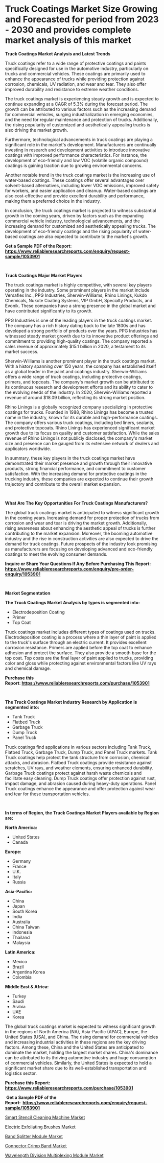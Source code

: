 <p><h1>Truck Coatings Market Size Growing and Forecasted for period from 2023 - 2030 and provides complete market analysis of this market</h1></p><p><strong>Truck Coatings Market Analysis and Latest Trends</strong></p>
<p><p>Truck coatings refer to a wide range of protective coatings and paints specifically designed for use in the automotive industry, particularly on trucks and commercial vehicles. These coatings are primarily used to enhance the appearance of trucks while providing protection against corrosion, chemicals, UV radiation, and wear and tear. They also offer improved durability and resistance to extreme weather conditions.</p><p>The truck coatings market is experiencing steady growth and is expected to continue expanding at a CAGR of 5.3% during the forecast period. The growth can be attributed to various factors such as the increasing demand for commercial vehicles, surging industrialization in emerging economies, and the need for regular maintenance and protection of trucks. Additionally, the rising popularity of customized and aesthetically appealing trucks is also driving the market growth.</p><p>Furthermore, technological advancements in truck coatings are playing a significant role in the market's development. Manufacturers are continually investing in research and development activities to introduce innovative coatings with improved performance characteristics. For instance, the development of eco-friendly and low VOC (volatile organic compound) coatings is gaining traction due to growing environmental concerns.</p><p>Another notable trend in the truck coatings market is the increasing use of water-based coatings. These coatings offer several advantages over solvent-based alternatives, including lower VOC emissions, improved safety for workers, and easier application and cleanup. Water-based coatings are also cost-effective and provide excellent durability and performance, making them a preferred choice in the industry.</p><p>In conclusion, the truck coatings market is projected to witness substantial growth in the coming years, driven by factors such as the expanding commercial vehicle industry, technological advancements, and the increasing demand for customized and aesthetically appealing trucks. The development of eco-friendly coatings and the rising popularity of water-based coatings are also expected to contribute to the market's growth.</p></p>
<p><strong>Get a Sample PDF of the Report:&nbsp; <a href="https://www.reliableresearchreports.com/enquiry/request-sample/1053901">https://www.reliableresearchreports.com/enquiry/request-sample/1053901</a></strong></p>
<p>&nbsp;</p>
<p><strong>Truck Coatings Major Market Players</strong></p>
<p><p>The truck coatings market is highly competitive, with several key players operating in the industry. Some prominent players in the market include Versaflex Inc., PPG Industries, Sherwin-Williams, Rhino Linings, Kukdo Chemicals, Nukote Coating Systems, VIP GmbH, Specialty Products, and Evonik. These companies have a strong presence in the global market and have contributed significantly to its growth.</p><p>PPG Industries is one of the leading players in the truck coatings market. The company has a rich history dating back to the late 1800s and has developed a strong portfolio of products over the years. PPG Industries has witnessed steady market growth due to its innovative product offerings and commitment to providing high-quality coatings. The company reported a sales revenue of approximately $15.1 billion in 2020, a testament to its market success.</p><p>Sherwin-Williams is another prominent player in the truck coatings market. With a history spanning over 150 years, the company has established itself as a global leader in the paint and coatings industry. Sherwin-Williams offers a wide range of truck coatings, including protective coatings, primers, and topcoats. The company's market growth can be attributed to its continuous research and development efforts and its ability to cater to the evolving needs of the industry. In 2020, Sherwin-Williams reported a revenue of around $18.09 billion, reflecting its strong market position.</p><p>Rhino Linings is a globally recognized company specializing in protective coatings for trucks. Founded in 1988, Rhino Linings has become a trusted name in the industry, known for its durable and high-performance coatings. The company offers various truck coatings, including bed liners, sealants, and protective topcoats. Rhino Linings has experienced significant market growth due to its focus on quality and customer satisfaction. While the sales revenue of Rhino Linings is not publicly disclosed, the company's market size and presence can be gauged from its extensive network of dealers and applicators worldwide.</p><p>In summary, these key players in the truck coatings market have demonstrated their market presence and growth through their innovative products, strong financial performance, and commitment to customer satisfaction. With the increasing demand for protective coatings in the trucking industry, these companies are expected to continue their growth trajectory and contribute to the overall market expansion.</p></p>
<p>&nbsp;</p>
<p><strong>What Are The Key Opportunities For Truck Coatings Manufacturers?</strong></p>
<p><p>The global truck coatings market is anticipated to witness significant growth in the coming years. Increasing demand for proper protection of trucks from corrosion and wear and tear is driving the market growth. Additionally, rising awareness about enhancing the aesthetic appeal of trucks is further contributing to the market expansion. Moreover, the booming automotive industry and the rise in construction activities are also expected to drive the demand for truck coatings. Future prospects of the industry look promising as manufacturers are focusing on developing advanced and eco-friendly coatings to meet the evolving consumer demands.</p></p>
<p><strong>Inquire or Share Your Questions If Any Before Purchasing This Report: <a href="https://www.reliableresearchreports.com/enquiry/pre-order-enquiry/1053901">https://www.reliableresearchreports.com/enquiry/pre-order-enquiry/1053901</a></strong></p>
<p>&nbsp;</p>
<p><strong>Market Segmentation</strong></p>
<p><strong>The Truck Coatings Market Analysis by types is segmented into:</strong></p>
<p><ul><li>Electrodeposition Coating</li><li>Primer</li><li>Top Coat</li></ul></p>
<p><p>Truck coatings market includes different types of coatings used on trucks. Electrodeposition coating is a process where a thin layer of paint is applied to the truck's surface through an electric current. It provides excellent corrosion resistance. Primers are applied before the top coat to enhance adhesion and protect the surface. They also provide a smooth base for the top coat. Top coats are the final layer of paint applied to trucks, providing color and gloss while protecting against environmental factors like UV rays and chemical damage.</p></p>
<p><strong>Purchase this Report:&nbsp;<a href="https://www.reliableresearchreports.com/purchase/1053901">https://www.reliableresearchreports.com/purchase/1053901</a></strong></p>
<p>&nbsp;</p>
<p><strong>The Truck Coatings Market Industry Research by Application is segmented into:</strong></p>
<p><ul><li>Tank Truck</li><li>Flatbed Truck</li><li>Garbage Truck</li><li>Dump Truck</li><li>Panel Truck</li></ul></p>
<p><p>Truck coatings find applications in various sectors including Tank Truck, Flatbed Truck, Garbage Truck, Dump Truck, and Panel Truck markets. Tank Truck coatings help protect the tank structure from corrosion, chemical attacks, and abrasion. Flatbed Truck coatings provide resistance against scratches, UV rays, and weather elements, ensuring enhanced durability. Garbage Truck coatings protect against harsh waste chemicals and facilitate easy cleaning. Dump Truck coatings offer protection against rust, impact damage, and abrasion caused during heavy-duty operations. Panel Truck coatings enhance the appearance and offer protection against wear and tear for these transportation vehicles.</p></p>
<p>&nbsp;</p>
<p><strong>In terms of Region, the Truck Coatings Market Players available by Region are:</strong></p>
<p>
    <p> <strong> North America: </strong>
        <ul>
            <li>United States</li>
            <li>Canada</li>
        </ul>
        </p> 
    <p> <strong> Europe: </strong>
        <ul>
            <li>Germany</li>
            <li>France</li>
            <li>U.K.</li>
            <li>Italy</li>
            <li>Russia</li>
        </ul>
        </p> 
    <p> <strong> Asia-Pacific: </strong>
        <ul>
            <li>China</li>
            <li>Japan</li>
            <li>South Korea</li>
            <li>India</li>
            <li>Australia</li>
            <li>China Taiwan</li>
            <li>Indonesia</li>
            <li>Thailand</li>
            <li>Malaysia</li>
        </ul>
        </p> 
    <p> <strong> Latin America: </strong>
        <ul>
            <li>Mexico</li>
            <li>Brazil</li>
            <li>Argentina Korea</li>
            <li>Colombia</li>
        </ul>
        </p> 
    <p> <strong> Middle East & Africa: </strong>
        <ul>
            <li>Turkey</li>
            <li>Saudi</li>
            <li>Arabia</li>
            <li>UAE</li>
            <li>Korea</li>
        </ul>
    </p>
    </p>
<p><p>The global truck coatings market is expected to witness significant growth in the regions of North America (NA), Asia-Pacific (APAC), Europe, the United States (USA), and China. The rising demand for commercial vehicles and increasing industrial activities in these regions are the key driving factors. Among these, China and the United States are anticipated to dominate the market, holding the largest market shares. China's dominance can be attributed to its thriving automotive industry and huge consumption of commercial vehicles. Similarly, the United States is expected to hold a significant market share due to its well-established transportation and logistics sector.</p></p>
<p><strong>Purchase this Report: <a href="https://www.reliableresearchreports.com/purchase/1053901">https://www.reliableresearchreports.com/purchase/1053901</a></strong></p>
<p>&nbsp;<strong>Get a Sample PDF of the Report:&nbsp;&nbsp;<a href="https://www.reliableresearchreports.com/enquiry/request-sample/1053901">https://www.reliableresearchreports.com/enquiry/request-sample/1053901</a></strong></p>
<p><strong></strong></p>
<p><p><a href="https://medium.com/@amayabeahan/smart-stencil-cleaning-machine-market-analysis-its-cagr-market-segmentation-and-global-industry-7660c3844c1a">Smart Stencil Cleaning Machine Market</a></p><p><a href="https://medium.com/@laurenglover76/electric-exfoliating-brushes-market-the-key-to-successful-business-strategy-forecast-till-2030-6ef1dffb021b">Electric Exfoliating Brushes Market</a></p><p><a href="https://medium.com/@lottierunte2662/band-splitter-module-market-share-evolution-and-market-growth-trends-2023-2030-eb551e94de14">Band Splitter Module Market</a></p><p><a href="https://medium.com/@walterkutch/decoding-connector-crimp-band-market-metrics-market-share-trends-and-growth-patterns-85a3790adc1e">Connector Crimp Band Market</a></p><p><a href="https://medium.com/@eltaroberts2662/wavelength-division-multiplexing-module-market-trends-and-market-analysis-forecasted-for-period-b14ed69f9cc5">Wavelength Division Multiplexing Module Market</a></p></p>